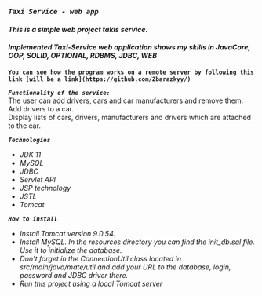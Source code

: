 ### *`Taxi Service - web app`*
#### _This is a simple web project takis service._ 
#### _Implemented Taxi-Service web application shows my skills in  JavaCore, OOP, SOLID, OPTIONAL, RDBMS, JDBC, WEB_

**`You can see how the program works on a remote server by following
this link [will be a link](https://github.com/Zbarazkyy/)`**

***`Functionality of the service:`*** <br> 
The user can add drivers, cars and car manufacturers and remove them. <br>
Add drivers to a car. <br>
Display lists of cars, drivers, manufacturers and drivers which are attached to the car.


***`Technologies`***
- _JDK 11_
- _MySQL_
- _JDBC_
- _Servlet API_
- _JSP technology_
- _JSTL_
- _Tomcat_

***`How to install`***
- _Install Tomcat version 9.0.54._
- _Install MySQL. In the resources directory you can find the init_db.sql file. Use it to initialize the database._
- _Don't forget in the ConnectionUtil class located in src/main/java/mate/util 
and add your URL to the database, login, password and JDBC driver there._
- _Run this project using a local Tomcat server_

